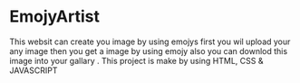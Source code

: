 # EmojyArtist </br>

This websit can create you image by using emojys first you wil upload your any image then you get a image by using emojy also you can downlod this image into your gallary . This project is make by using HTML, CSS & JAVASCRIPT
